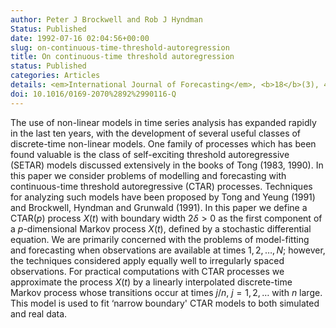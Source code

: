 ```yaml
---
author: Peter J Brockwell and Rob J Hyndman
Status: Published
date: 1992-07-16 02:04:56+00:00
slug: on-continuous-time-threshold-autoregression
title: On continuous-time threshold autoregression
status: Published
categories: Articles
details: <em>International Journal of Forecasting</em>, <b>18</b>(3), 439-454
doi: 10.1016/0169-2070%2892%2990116-Q
---
```


The use of non-linear models in time series analysis has expanded rapidly in the last ten years, with the development of several useful classes of discrete-time non-linear models. One family of processes which has been found valuable is the class of self-exciting threshold autoregressive (SETAR) models discussed extensively in the books of Tong (1983, 1990). In this paper we consider problems of modelling and forecasting with continuous-time threshold autoregressive (CTAR) processes. Techniques for analyzing such models have been proposed by Tong and Yeung (1991) and Brockwell, Hyndman and Grunwald (1991). In this paper we define a CTAR($p$) process $X(t)$ with boundary width $2\delta>0$ as the first component of a $p$-dimensional Markov process $X(t)$, defined by a stochastic differential equation. We are primarily concerned with the problems of model-fitting and forecasting when observations are available at times $1, 2, \dots, N$; however, the techniques considered apply equally well to irregularly spaced observations. For practical computations with CTAR processes we approximate the process $X(t)$ by a linearly interpolated discrete-time Markov process whose transitions occur at times $j/n$, $j = 1, 2, \dots$ with $n$ large. This model is used to fit ‘narrow boundary' CTAR models to both simulated and real data.

